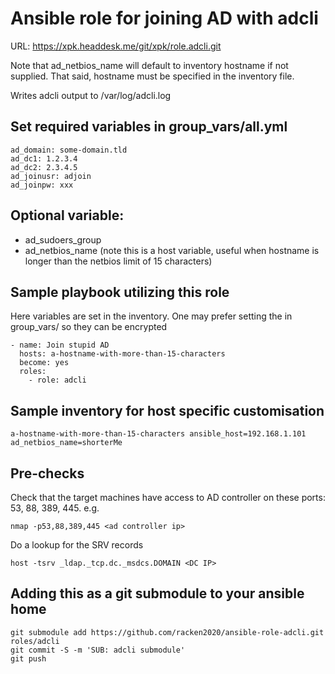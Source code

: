 # Ansible role for joining AD with adcli
URL: https://xpk.headdesk.me/git/xpk/role.adcli.git

Note that ad_netbios_name will default to inventory hostname if not supplied. That said, hostname must be specified in the inventory file.

Writes adcli output to /var/log/adcli.log

## Set required variables in group_vars/all.yml
```
ad_domain: some-domain.tld
ad_dc1: 1.2.3.4
ad_dc2: 2.3.4.5
ad_joinusr: adjoin
ad_joinpw: xxx
```

## Optional variable:
- ad_sudoers_group
- ad_netbios_name (note this is a host variable, useful when hostname is longer than the netbios limit of 15 characters)

## Sample playbook utilizing this role
Here variables are set in the inventory. One may prefer setting the in group_vars/ so they can be encrypted

```
- name: Join stupid AD
  hosts: a-hostname-with-more-than-15-characters
  become: yes
  roles:
    - role: adcli
```

## Sample inventory for host specific customisation
```
a-hostname-with-more-than-15-characters ansible_host=192.168.1.101 ad_netbios_name=shorterMe
```

## Pre-checks
Check that the target machines have access to AD controller on these ports: 53, 88, 389, 445. e.g.
```
nmap -p53,88,389,445 <ad controller ip>
```

Do a lookup for the SRV records
```
host -tsrv _ldap._tcp.dc._msdcs.DOMAIN <DC IP>
```

## Adding this as a git submodule to your ansible home
```
git submodule add https://github.com/racken2020/ansible-role-adcli.git roles/adcli
git commit -S -m 'SUB: adcli submodule'
git push
```
